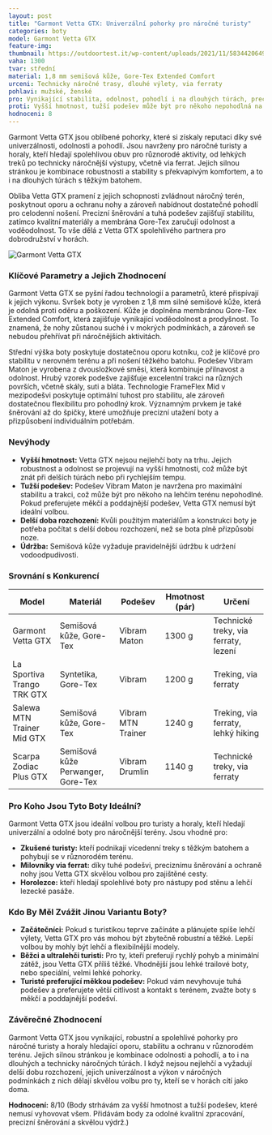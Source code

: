 ```yaml
---
layout: post
title: "Garmont Vetta GTX: Univerzální pohorky pro náročné turisty"
categories: boty
model: Garmont Vetta GTX
feature-img: 
thumbnail: https://outdoortest.it/wp-content/uploads/2021/11/5834420649223895233_121.jpg
vaha: 1300
tvar: střední
material: 1,8 mm semišová kůže, Gore-Tex Extended Comfort
urceni: Technicky náročné trasy, dlouhé výlety, via ferraty
pohlavi: mužské, ženské
pro: Vynikající stabilita, odolnost, pohodlí i na dlouhých túrách, precizní šněrování, výborná trakce.
proti: Vyšší hmotnost, tužší podešev může být pro někoho nepohodlná na lehčím terénu, delší doba rozchození.
hodnoceni: 8
---
```


Garmont Vetta GTX jsou oblíbené pohorky, které si získaly reputaci díky své univerzálnosti, odolnosti a pohodlí. Jsou navrženy pro náročné turisty a horaly, kteří hledají spolehlivou obuv pro různorodé aktivity, od lehkých treků po technicky náročnější výstupy, včetně via ferrat. Jejich silnou stránkou je kombinace robustnosti a stability s překvapivým komfortem, a to i na dlouhých túrách s těžkým batohem.

Obliba Vetta GTX pramení z jejich schopnosti zvládnout náročný terén, poskytnout oporu a ochranu nohy a zároveň nabídnout dostatečné pohodlí pro celodenní nošení. Precizní šněrování a tuhá podešev zajišťují stabilitu, zatímco kvalitní materiály a membrána Gore-Tex zaručují odolnost a voděodolnost. To vše dělá z Vetta GTX spolehlivého partnera pro dobrodružství v horách.

![Garmont Vetta GTX](https://res.cloudinary.com/dvwv5cne3/image/fetch/w_auto,h_450,c_fill,g_auto,f_auto,q_auto/https://cdn.4camping.cz/files/photos/1600/5/5b47a1a7-panske-turisticke-boty-garmont-vetta-tech-gtx.png)

### Klíčové Parametry a Jejich Zhodnocení

Garmont Vetta GTX se pyšní řadou technologií a parametrů, které přispívají k jejich výkonu. Svršek boty je vyroben z 1,8 mm silné semišové kůže, která je odolná proti oděru a poškození. Kůže je doplněna membránou Gore-Tex Extended Comfort, která zajišťuje vynikající voděodolnost a prodyšnost. To znamená, že nohy zůstanou suché i v mokrých podmínkách, a zároveň se nebudou přehřívat při náročnějších aktivitách.

Střední výška boty poskytuje dostatečnou oporu kotníku, což je klíčové pro stabilitu v nerovném terénu a při nošení těžkého batohu. Podešev Vibram Maton je vyrobena z dvousložkové směsi, která kombinuje přilnavost a odolnost. Hrubý vzorek podešve zajišťuje excelentní trakci na různých površích, včetně skály, suti a bláta. Technologie FrameFlex Mid v mezipodešvi poskytuje optimální tuhost pro stabilitu, ale zároveň dostatečnou flexibilitu pro pohodlný krok. Významným prvkem je také šněrování až do špičky, které umožňuje precizní utažení boty a přizpůsobení individuálním potřebám.

### Nevýhody

*   **Vyšší hmotnost:**  Vetta GTX nejsou nejlehčí boty na trhu. Jejich robustnost a odolnost se projevují na vyšší hmotnosti, což může být znát při delších túrách nebo při rychlejším tempu.
*   **Tužší podešev:**  Podešev Vibram Maton je navržena pro maximální stabilitu a trakci, což může být pro někoho na lehčím terénu nepohodlné.  Pokud preferujete měkčí a poddajnější podešev, Vetta GTX nemusí být ideální volbou.
*  **Delší doba rozchození:** Kvůli použitým materiálům a konstrukci boty je potřeba počítat s delší dobou rozchození, než se bota plně přizpůsobí noze.
* **Údržba:** Semišová kůže vyžaduje pravidelnější údržbu k udržení vodoodpudivosti.

### Srovnání s Konkurencí

| Model              | Materiál                                 | Podešev          | Hmotnost (pár) | Určení                               |
| ------------------- | ---------------------------------------- | ---------------- | ------------- | ------------------------------------- |
| Garmont Vetta GTX   | Semišová kůže, Gore-Tex                  | Vibram Maton     | 1300 g        | Technické treky, via ferraty, lezení |
| La Sportiva Trango TRK GTX | Syntetika, Gore-Tex                       | Vibram           | 1200 g        | Treking, via ferraty                 |
| Salewa MTN Trainer Mid GTX | Semišová kůže, Gore-Tex                  | Vibram MTN Trainer | 1240 g        | Treking, via ferraty, lehký hiking     |
| Scarpa Zodiac Plus GTX  | Semišová kůže Perwanger, Gore-Tex           | Vibram Drumlin   | 1140 g       | Technické treky, via ferraty                 |

### Pro Koho Jsou Tyto Boty Ideální?

Garmont Vetta GTX jsou ideální volbou pro turisty a horaly, kteří hledají univerzální a odolné boty pro náročnější terény. Jsou vhodné pro:

*   **Zkušené turisty:**  kteří podnikají vícedenní treky s těžkým batohem a pohybují se v různorodém terénu.
*   **Milovníky via ferrat:**  díky tuhé podešvi, preciznímu šněrování a ochraně nohy jsou Vetta GTX skvělou volbou pro zajištěné cesty.
*   **Horolezce:**  kteří hledají spolehlivé boty pro nástupy pod stěnu a lehčí lezecké pasáže.

### Kdo By Měl Zvážit Jinou Variantu Boty?

*   **Začátečníci:** Pokud s turistikou teprve začínáte a plánujete spíše lehčí výlety, Vetta GTX pro vás mohou být zbytečně robustní a těžké. Lepší volbou by mohly být lehčí a flexibilnější modely.
*   **Běžci a ultralehči turisti:** Pro ty, kteří preferují rychlý pohyb a minimální zátěž, jsou Vetta GTX příliš těžké.  Vhodnější jsou lehké trailové boty, nebo speciální, velmi lehké pohorky.
* **Turisté preferující měkkou podešev:**  Pokud vám nevyhovuje tuhá podešev a preferujete větší citlivost a kontakt s terénem,  zvažte boty s měkčí a poddajnější podešví.

### Závěrečné Zhodnocení

Garmont Vetta GTX jsou vynikající, robustní a spolehlivé pohorky pro náročné turisty a horaly hledající oporu, stabilitu a ochranu v různorodém terénu. Jejich silnou stránkou je kombinace odolnosti a pohodlí, a to i na dlouhých a technicky náročných túrách. I když nejsou nejlehčí a vyžadují delší dobu rozchození, jejich univerzálnost a výkon v náročných podmínkách z nich dělají skvělou volbu pro ty, kteří se v horách cítí jako doma.

**Hodnocení:** 8/10 (Body strhávám za vyšší hmotnost a tužší podešev, které nemusí vyhovovat všem. Přidávám body za odolné kvalitní zpracování, precizní šněrování a skvělou výdrž.)
